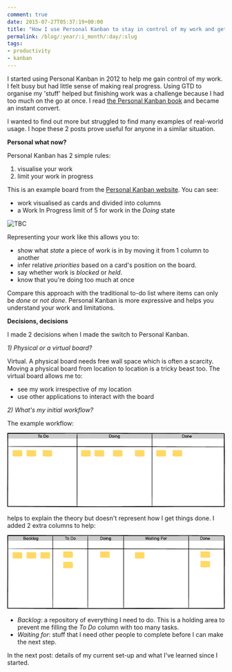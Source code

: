 ```yaml
---
comment: true
date: 2015-07-27T05:37:19+00:00
title: "How I use Personal Kanban to stay in control of my work and get stuff done (part 1)"
permalink: /blog/:year/:i_month/:day/:slug
tags:
- productivity
- kanban
---
```

I started using Personal Kanban in 2012 to help me gain control of my work. I
felt busy but had little sense of making real progress. Using GTD to organise
my 'stuff' helped but finishing work was a challenge because I had too much on
the go at once. I read [the Personal Kanban
book](http://www.personalkanban.com/pk/personal-kanban-the-book/) and became
an instant convert.

I wanted to find out more but struggled to find many examples of real-world
usage. I hope these 2 posts prove useful for anyone in a similar situation.

**Personal what now?**

Personal Kanban has 2 simple rules:

  1. visualise your work
  2. limit your work in progress

This is an example board from the [Personal Kanban website](https://www.personalkanban.com/personal-kanban-101). You can see:

  * work visualised as cards and divided into columns
  * a Work In Progress limit of 5 for work in the _Doing_ state

<img src="http://personalkanban.com/wp-content/uploads/2009/08/whiteboards-050-300x225.jpg" class="img-fluid" alt="TBC" loading="lazy">

Representing your work like this allows you to:

  * show what _state_ a piece of work is in by moving it from 1 column to another
  * infer relative _priorities_ based on a card's position on the board.
  * say whether work is _blocked_ or _held_.
  * know that you're doing too much at once

Compare this approach with the traditional to-do list where items can only be
_done_ or _not done_. Personal Kanban is more expressive and helps you
understand your work and limitations.

**Decisions, decisions**

I made 2 decisions when I made the switch to Personal Kanban.

_1) Physical or a virtual board?_

Virtual. A physical board needs free wall space which is often a scarcity.
Moving a physical board from location to location is a tricky beast too. The
virtual board allows me to:

  * see my work irrespective of my location
  * use other applications to interact with the board

_2) What's my initial workflow?_

The example workflow:

<img src="/img/1437975339651-img.png" class="img-fluid" alt="TBC" loading="lazy">

helps to explain the theory but doesn't represent how I get things done. I
added 2 extra columns to help:

<img src="/img/1437975359115-img.png" class="img-fluid" alt="TBC" loading="lazy">

  * _Backlog_: a repository of everything I need to do. This is a holding area to prevent me filling the _To Do_ column with too many tasks.
  * _Waiting for_: stuff that I need other people to complete before I can make the next step.

In the next post: details of my current set-up and what I've learned since I
started.

